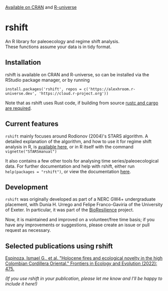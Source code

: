 [Available on CRAN](https://cran.r-project.org/package=rshift) and [R-universe](https://alexhroom.r-universe.dev/rshift)

# rshift
An R library for paleoecology and regime shift analysis.  
These functions assume your data is in tidy format.

## Installation
rshift is available on CRAN and R-universe, so can be installed via the RStudio package manager, or by running

```install.packages('rshift', repos = c('https://alexhroom.r-universe.dev', 'https://cloud.r-project.org'))```

Note that as rshift uses Rust code, if building from source [rustc and cargo are required](https://www.rust-lang.org/tools/install).
## Current features
`rshift` mainly focuses around Rodionov (2004)'s STARS algorithm. A detailed explanation of the algorithm, and how to use it for regime shift analysis in R, is [available here](https://cran.r-project.org/web/packages/rshift/vignettes/STARSmanual.pdf), or in R itself with the command `vignette("STARSmanual")` 

It also contains a few other tools for analysing time series/paleoecological data. For further documentation and help with rshift, either run `help(packages = "rshift")`, or view the documentation [here](https://www.rdocumentation.org/packages/rshift). 

## Development
`rshift` was originally developed as part of a NERC GW4+ undergraduate placement, with Dunia H. Urrego and Felipe Franco-Gaviria of the University of Exeter. In particular, it was part of the [BioResilience](https://blogs.exeter.ac.uk/bioresilience/) project.

Now, it is maintained and improved on a volunteer/free time basis; if you have any improvements or suggestions, please create an issue or pull request as necessary.


## Selected publications using rshift
[Espinoza, Ismael G., et al. "Holocene fires and ecological novelty in the high Colombian Cordillera Oriental." Frontiers in Ecology and Evolution (2022): 475.](https://doi.org/10.3389/fevo.2022.895152)

*(If you use rshift in your publication, please let me know and I'll be happy to include it here!)*
